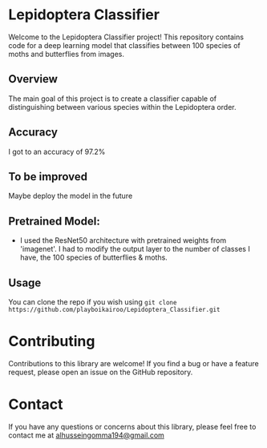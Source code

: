 # Lepidoptera Classifier

Welcome to the Lepidoptera Classifier project! This repository contains code for a deep learning model that classifies between 100 species of moths and butterflies from images.

## Overview

The main goal of this project is to create a classifier capable of distinguishing between various species within the Lepidoptera order.

## Accuracy

I got to an accuracy of 97.2%

## To be improved

Maybe deploy the model in the future

## Pretrained Model:
- I used the ResNet50 architecture with pretrained weights from 'imagenet'. I had to modify the output layer to the number of classes I have, the 100 species of butterflies & moths. 

## Usage

You can clone the repo if you wish using ```git clone https://github.com/playboikairoo/Lepidoptera_Classifier.git```

# Contributing
Contributions to this library are welcome! If you find a bug or have a feature request, please open an issue on the GitHub repository.

# Contact
If you have any questions or concerns about this library, please feel free to contact me at alhusseingomma194@gmail.com
